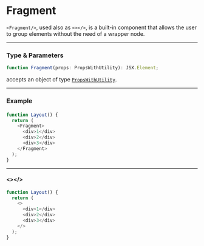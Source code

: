 # Fragment

`<Fragment/>`, used also as `<></>`, is a built-in component that allows the user to group elements without the need of a wrapper node.

<hr/>

### Type & Parameters

```ts
function Fragment(props: PropsWithUtility): JSX.Element;
```

accepts an object of type [`PropsWithUtility`](/docs/types#propswithutility).

<hr/>

### Example

#### <Fragment/>

```ts
function Layout() {
  return (
    <Fragment>
      <div>1</div>
      <div>2</div>
      <div>3</div>
    </Fragment>
  );
}
```

<hr/>

#### <></>

```ts
function Layout() {
  return (
    <>
      <div>1</div>
      <div>2</div>
      <div>3</div>
    </>
  );
}
```
